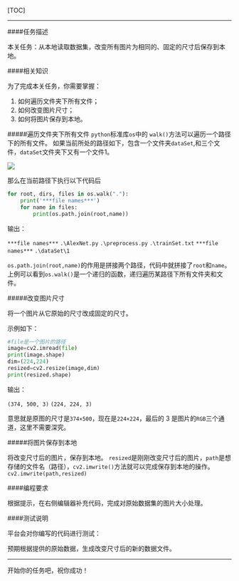 [TOC]

---

####任务描述


本关任务：从本地读取数据集，改变所有图片为相同的、固定的尺寸后保存到本地。


####相关知识


为了完成本关任务，你需要掌握：
1. 如何遍历文件夹下所有文件；
1. 如何改变图片尺寸；
1. 如何将图片保存到本地。

#####遍历文件夹下所有文件
`python`标准库`os`中的 `walk()`方法可以遍历一个路径下的所有文件。
如果当前所处的路径如下，包含一个文件夹`dataSet`,和三个文件，`dataSet`文件夹下又有一个文件1。

![](/api/attachments/371752)

那么在当前路径下执行以下代码后

```python
for root, dirs, files in os.walk("."):
	print('***file names***')
	for name in files:
		print(os.path.join(root,name))
```

输出：

`***file names***`
`.\AlexNet.py`
`.\preprocess.py`
`.\trainSet.txt`
`***file names***`
`.\dataSet\1`

`os.path.join(root,name)`的作用是拼接两个路径，代码中就拼接了`root`和`name`。
上例可以看到`os.walk()`是一个递归的函数，递归遍历某路径下所有文件夹和文件。

#####改变图片尺寸

将一个图片从它原始的尺寸改成固定的尺寸。

示例如下：

```python
#file是一个图片的路径
image=cv2.imread(file)
print(image.shape)
dim=(224,224)
resized=cv2.resize(image,dim)
print(resized.shape)
```

输出：

`(374, 500, 3)`
`(224, 224, 3)`

意思就是原图的尺寸是`374×500`，现在是`224×224`，最后的 3 是图片的`RGB`三个通道，这里不需要深究。

#####将图片保存到本地

将改变尺寸后的图片，保存到本地。
`resized`是刚刚改变尺寸后的图片，`path`是想存储的文件名（路径），`cv2.imwrite()`方法就可以完成保存到本地的操作。
`cv2.imwrite(path,resized)`

####编程要求

根据提示，在右侧编辑器补充代码，完成对原始数据集的图片大小处理。

####测试说明

平台会对你编写的代码进行测试：

预期根据提供的原始数据，生成改变尺寸后的新的数据文件。

---
开始你的任务吧，祝你成功！
